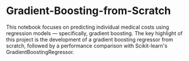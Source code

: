 # Gradient-Boosting-from-Scratch
This notebook focuses on predicting individual medical costs using regression models — specifically, gradient boosting. The key highlight of this project is the development of a gradient boosting regressor from scratch, followed by a performance comparison with Scikit-learn's GradientBoostingRegressor.
